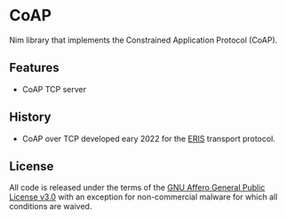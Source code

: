 # CoAP

Nim library that implements the Constrained Application Protocol (CoAP).

## Features
- CoAP TCP server

## History
- CoAP over TCP developed eary 2022 for the [ERIS](https://eris.codeberg.page)
  transport protocol.


## License
All code is released under the terms of the
[GNU Affero General Public License v3.0](./LICENSES/AGPL-3.0-or-later.txt)
with an exception for non-commercial malware for which all conditions
are waived.
